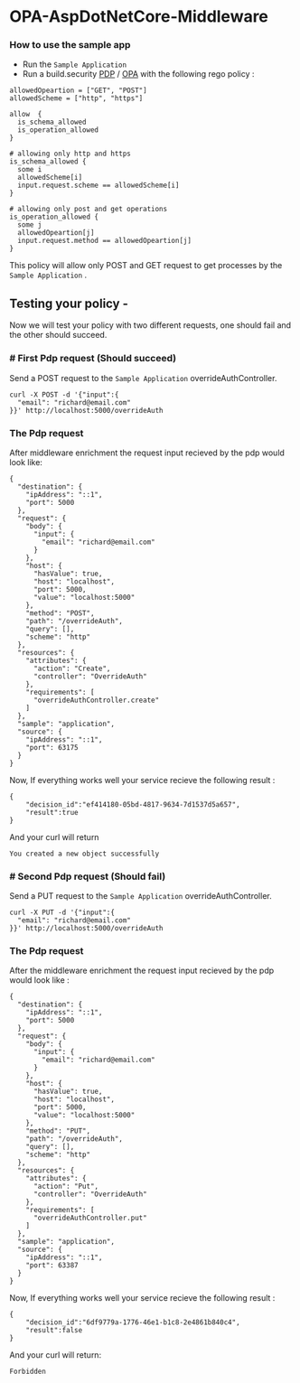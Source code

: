 # OPA-AspDotNetCore-Middleware

### How to use the sample app
- Run the `Sample Application` 
- Run a build.security [PDP](https://docs.build.security/documentation/policy-decision-points-pdp/pdp-deployments/standalone-docker-1) / [OPA](https://www.openpolicyagent.org/) with the following rego policy :


```
allowedOpeartion = ["GET", "POST"]
allowedScheme = ["http", "https"]

allow  {
  is_schema_allowed
  is_operation_allowed
} 

# allowing only http and https
is_schema_allowed {
  some i 
  allowedScheme[i]
  input.request.scheme == allowedScheme[i]
}

# allowing only post and get operations
is_operation_allowed {
  some j
  allowedOpeartion[j]
  input.request.method == allowedOpeartion[j]
}
```

This policy will allow only POST and GET request to get processes by the `Sample Application` .
## Testing your policy - 
Now we will test your policy with two different requests, one should fail and the other should succeed.

### # First Pdp request (Should succeed)

Send a POST request to the `Sample Application`  overrideAuthController.

``` 
curl -X POST -d '{"input":{
  "email": "richard@email.com"
}}' http://localhost:5000/overrideAuth
```

### The Pdp request
After middleware enrichment the request input recieved by the pdp would look like:

```
{
  "destination": {
    "ipAddress": "::1",
    "port": 5000
  },
  "request": {
    "body": {
      "input": {
        "email": "richard@email.com"
      }
    },
    "host": {
      "hasValue": true,
      "host": "localhost",
      "port": 5000,
      "value": "localhost:5000"
    },
    "method": "POST",
    "path": "/overrideAuth",
    "query": [],
    "scheme": "http"
  },
  "resources": {
    "attributes": {
      "action": "Create",
      "controller": "OverrideAuth"
    },
    "requirements": [
      "overrideAuthController.create"
    ]
  },
  "sample": "application",
  "source": {
    "ipAddress": "::1",
    "port": 63175
  }
}
```

Now, If everything works well your service recieve the following result :

```
{
    "decision_id":"ef414180-05bd-4817-9634-7d1537d5a657",
    "result":true
}
```

And your curl will return

``` 
You created a new object successfully 
```

### # Second Pdp request (Should fail)

Send a PUT request to the `Sample Application`  overrideAuthController.

``` 
curl -X PUT -d '{"input":{
  "email": "richard@email.com"
}}' http://localhost:5000/overrideAuth 
```

### The Pdp request
After the middleware enrichment the request input recieved by the pdp would look like :

```
{
  "destination": {
    "ipAddress": "::1",
    "port": 5000
  },
  "request": {
    "body": {
      "input": {
        "email": "richard@email.com"
      }
    },
    "host": {
      "hasValue": true,
      "host": "localhost",
      "port": 5000,
      "value": "localhost:5000"
    },
    "method": "PUT",
    "path": "/overrideAuth",
    "query": [],
    "scheme": "http"
  },
  "resources": {
    "attributes": {
      "action": "Put",
      "controller": "OverrideAuth"
    },
    "requirements": [
      "overrideAuthController.put"
    ]
  },
  "sample": "application",
  "source": {
    "ipAddress": "::1",
    "port": 63387
  }
}
```
Now, If everything works well your service recieve the following result :

```
{
    "decision_id":"6df9779a-1776-46e1-b1c8-2e4861b840c4",
    "result":false
}
```

And your curl will return:

``` 
Forbidden
```
